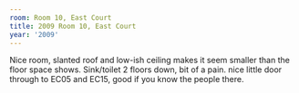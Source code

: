 ```yaml
---
room: Room 10, East Court
title: 2009 Room 10, East Court
year: '2009'
---
```


Nice room, slanted roof and low-ish ceiling makes it seem smaller than the floor space shows. Sink/toilet 2 floors down, bit of a pain. nice little door through to EC05 and EC15, good if you know the people there.